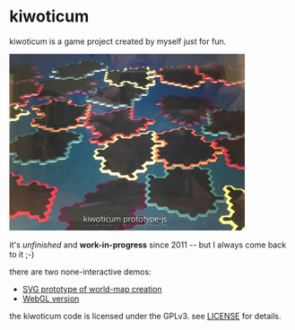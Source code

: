 # kiwoticum

kiwoticum is a game project created by myself just for fun.

![](./images/kiwoticum-prototype-js-shot0.jpg)

it's _unfinished_ and __work-in-progress__ since 2011 -- but I always come back to it ;-)

there are two none-interactive demos:

-   [SVG prototype of world-map creation](http://spearwolf.github.io/kiwoticum/)
-   [WebGL version](http://spearwolf.github.io/kiwoticum/threejs.html)

the kiwoticum code is licensed under the GPLv3. see [LICENSE](./LICENSE.txt) for details.

